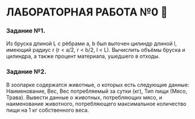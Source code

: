 # ЛАБОРАТОРНАЯ РАБОТА №0 🤗
### Задание №1.
Из бруска длиной L с рёбрами a, b был выточен цилиндр длиной l,
имеющий радиус r (r < a/2, r < b/2, l < L). Вычислить объёмы бруска и цилиндра, а также процент материала, ушедшего в отходы.
### Задание №2.
В зоопарке содержатся животные, о которых есть следующие данные:
Наименование, Вес, Вес потребляемый за сутки (кг), Тип пищи (Мясо, Трава).
Вывести данные о животных, потребляющих мясо, и наименование животного, 
потребляющего максимальное количество пищи на 1 кг собственного веса.
